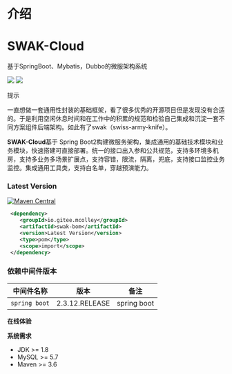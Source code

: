 <div class="theme-default-content content__default">

#  介绍

# SWAK-Cloud

基于SpringBoot、Mybatis，Dubbo的微服架构系统

[![](https://img.shields.io/github/license/mashape/apistatus.svg)](https://gitee.com/mcolley/swak)
[![](https://img.shields.io/maven-central/v/io.gitee.mcolley/swak-core.svg)](https://mcolley.gitee.io/swak/)
 <div class="custom-block tip">

提示

一直想做一套通用性封装的基础框架，看了很多优秀的开源项目但是发现没有合适的。于是利用空闲休息时间和在工作中的积累的规范和检验自己集成和沉淀一套不同方案组件后端架构。如此有了swak（swiss-army-knife）。
</div> 

**SWAK-Cloud**基于 Spring Boot2构建微服务架构，集成通用的基础技术模块和业务模块，快速搭建可直接部署。统一的接口出入参和公共规范，支持多环境多机房，支持多业务多场景扩展点，支持容错，限流，隔离，兜底，支持接口监控业务监控。集成通用工具类，支持白名单，穿越预演能力。

### Latest Version
[![Maven Central](https://img.shields.io/maven-central/v/io.gitee.mcolley/swak-core.svg)](https://search.maven.org/search?q=g:io.gitee.mcolley%20a:swak*)

```xml
 <dependency>
    <groupId>io.gitee.mcolley</groupId>
    <artifactId>swak-bom</artifactId>
    <version>Latest Version</version>
    <type>pom</type>
    <scope>import</scope>
 </dependency>

```

### 依赖中间件版本


| 中间件名称    | 版本           | 备注        |
| ------------- | -------------- | ----------- |
| `spring boot` | 2.3.12.RELEASE | spring boot |


</div> 

**在线体验**

**系统需求**
*   JDK >= 1.8
*   MySQL >= 5.7
*   Maven >= 3.6
